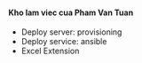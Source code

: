 #### Kho lam viec cua Pham Van Tuan

 * Deploy server: provisioning
 * Deploy service: ansible
 * Excel Extension